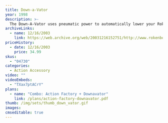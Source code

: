 ```yaml
---
title: Down-a-Vator
year: 1998
description: >-
  The Down-A-Vator uses pneumatic power to automatically lower your Rokenbok vehicle like a one-way elevator. Drive any vehicle onto the Down-A-Vator platform for a quick ride down one level. Drive off the platform, and the Down-A-Vator returns to the up position. Pneumatic action requires no power or batteries.
archiveLinks:
  - name: 12/16/2003
    link: https://web.archive.org/web/20031216152751/http://www.rokenbok.com/catalog/pd_aa_down_vator.html
priceHistory:
  - date: 12/16/2003
    price: 34.99
skus:
  - "04730"
categories: 
  - Action Accessory
video: ""
videoEmbeds:
  - "TXax7ptACrY"
plans:
  - name: "Combo: Action Factory + Downavator"
    link: /plans/action-factory-downavator.pdf
thumb: /img/sets/thumb_down_vator.gif
images:
cmseditable: true
---
```

